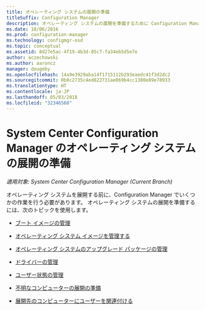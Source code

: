 ```yaml
---
title: オペレーティング システムの展開の準備
titleSuffix: Configuration Manager
description: オペレーティング システムの展開を準備するために Configuration Manager で実行する必要がある作業については、これらの記事をお読みください。
ms.date: 10/06/2016
ms.prod: configuration-manager
ms.technology: configmgr-osd
ms.topic: conceptual
ms.assetid: 8d27e5ac-4f19-4b3d-85c7-fa34eb5d5e7e
author: aczechowski
ms.author: aaroncz
manager: dougeby
ms.openlocfilehash: 14a9e3929aba14f1715112b293eaedc41f3d2dc2
ms.sourcegitcommit: 0b0c2735c4ed822731ae069b4cc1380e89e78933
ms.translationtype: HT
ms.contentlocale: ja-JP
ms.lasthandoff: 05/03/2018
ms.locfileid: "32346568"
---
```

# <a name="prepare-for-operating-system-deployment-in-system-center-configuration-manager"></a>System Center Configuration Manager のオペレーティング システムの展開の準備

*適用対象: System Center Configuration Manager (Current Branch)*

オペレーティング システムを展開する前に、Configuration Manager でいくつかの作業を行う必要があります。 オペレーティング システムの展開を準備するには、次のトピックを使用します。  

-   [ブート イメージの管理](manage-boot-images.md)  

-   [オペレーティング システム イメージを管理する](manage-operating-system-images.md)  

-   [オペレーティング システムのアップグレード パッケージの管理](manage-operating-system-upgrade-packages.md)  

-   [ドライバーの管理](manage-drivers.md)  

-   [ユーザー状態の管理](manage-user-state.md)  

-   [不明なコンピューターの展開の準備](prepare-for-unknown-computer-deployments.md)  

-   [展開先のコンピューターにユーザーを関連付ける](associate-users-with-a-destination-computer.md)  

